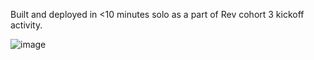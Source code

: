 Built and deployed in <10 minutes solo as a part of Rev cohort 3 kickoff activity. 

![image](https://github.com/user-attachments/assets/2a577fab-d2d8-4883-8ae1-faf5673ac5f5)

